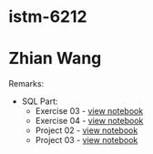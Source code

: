 # istm-6212
# Zhian Wang
Remarks:
* SQL Part:
  * Exercise 03 - [view notebook](Exercise/exercise-03.ipynb)
  * Exercise 04 - [view notebook](Exercise/exercise-04.ipynb)
  * Project 02 - [view notebook](Project-02/Project-02.ipynb)
  * Project 03 - [view notebook](Project-03/Project03_Final.ipynb)
